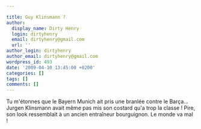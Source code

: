 ```yaml
---

title: Guy Klinsmann ?
author:
  display_name: Dirty Henry
  login: dirtyhenry
  email: dirtyhenry@gmail.com
  url: ''
author_login: dirtyhenry
author_email: dirtyhenry@gmail.com
wordpress_id: 493
date: '2009-04-10 13:45:00 +0200'
categories: []
tags: []
comments: []
---
```

Tu m'étonnes que le Bayern Munich ait pris une branlée contre le Barça... Jurgen Klinsmann avait même pas mis son costard qu'a trop la classe ! Pire, son look ressemblait à un ancien entraîneur bourguignon. Le monde va mal !
